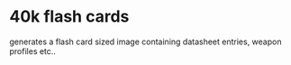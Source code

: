 # 40k flash cards
generates a flash card sized image containing datasheet entries, weapon profiles etc..
